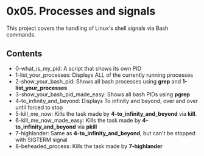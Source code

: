 # 0x05. Processes and signals

This project covers the handling of Linux's shell signals via Bash commands.

## Contents

* 0-what_is_my_pid: A script that shows its own PID
* 1-list_your_processes: Displays ALL of the currently running processes
* 2-show_your_bash_pid: Shows all bash processes using **grep** and **1-list_your_processes**
* 3-show_your_bash_pid_made_easy: Shows all bash PIDs using **pgrep**
* 4-to_infinity_and_beyond: Displays To infinity and beyond, over and over until forced to stop
* 5-kill_me_now: Kills the task made by **4-to_infinity_and_beyond** via **kill**.
* 6-kill_me_now_made_easy: Kills the task made by **4-to_infinity_and_beyond** via **pkill**
* 7-highlander: Same as **4-to_infinity_and_beyond**, but can't be stopped with SIGTERM signal
* 8-beheaded_process: Kills the task made by **7-highlander**
